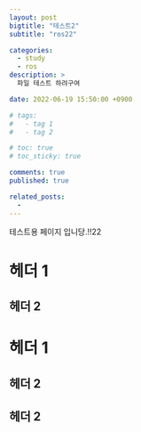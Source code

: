 ```yaml
---
layout: post
bigtitle: "테스트2"
subtitle: "ros22"

categories:
  - study
  - ros
description: >
  파일 테스트 하려구여

date: 2022-06-19 15:50:00 +0900

# tags:
#   - tag 1
#   - tag 2

# toc: true
# toc_sticky: true

comments: true
published: true

related_posts:
  -
---
```


테스트용 페이지 입니당.!!22

# 헤더 1

## 헤더 2

# 헤더 1

## 헤더 2

## 헤더 2

